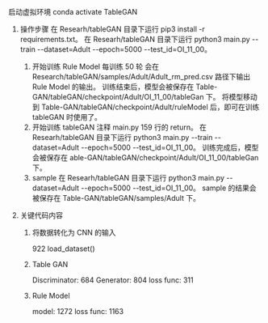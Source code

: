 启动虚拟环境 conda activate TableGAN


1. 操作步骤
    在 Researh/tableGAN 目录下运行 pip3 install -r requirements.txt。
    在 Researh/tableGAN 目录下运行 python3 main.py --train --dataset=Adult --epoch=5000 --test_id=OI_11_00。 
    
    1. 开始训练 Rule Model
        每训练 50 轮 会在 Research/tableGAN/samples/Adult/Adult_rm_pred.csv 路径下输出 Rule Model 的输出。
        训练结束后，模型会被保存在 Table-GAN/tableGAN/checkpoint/Adult/OI_11_00/tableGan 下。
        将模型移动到 Table-GAN/tableGAN/checkpoint/Adult/ruleModel 后，即可在训练 tableGAN 时使用了。
    2. 开始训练 tableGAN
        注释 main.py 159 行的 return。
        在 Researh/tableGAN 目录下运行 python3 main.py --train --dataset=Adult --epoch=5000 --test_id=OI_11_00。
        训练完成后，模型会被保存在 able-GAN/tableGAN/checkpoint/Adult/OI_11_00/tableGan 下。
    3. sample
        在 Researh/tableGAN 目录下运行 python3 main.py --dataset=Adult --epoch=5000 --test_id=OI_11_00。
        sample 的结果会被保存在 Table-GAN/tableGAN/samples/Adult 下。


2. 关键代码内容

   1. 将数据转化为 CNN 的输入

        922 load_dataset()

   2. Table GAN

        Discriminator: 684 Generator: 804 loss func: 311

   3. Rule Model

        model: 1272 loss func: 1163